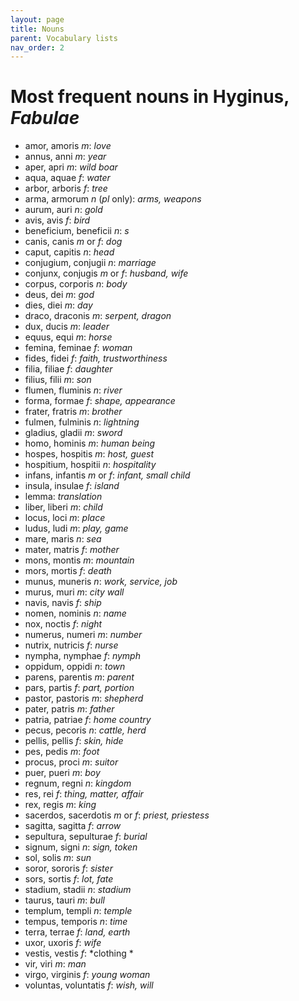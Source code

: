 ```yaml
---
layout: page
title: Nouns
parent: Vocabulary lists
nav_order: 2
---
```


# Most frequent nouns in Hyginus, *Fabulae*

- amor, amoris *m*: *love*
- annus, anni *m*: *year*
- aper, apri *m*: *wild boar*
- aqua, aquae *f*: *water*
- arbor, arboris *f*: *tree*
- arma, armorum *n* (*pl* only): *arms, weapons*
- aurum, auri *n*: *gold*
- avis, avis *f*: *bird*
- beneficium, beneficii *n*: *s*
- canis, canis *m* or *f*: *dog*
- caput, capitis *n*: *head*
- conjugium, conjugii *n*: *marriage*
- conjunx, conjugis *m* or *f*: *husband, wife*
- corpus, corporis *n*: *body*
- deus, dei *m*: *god*
- dies, diei *m*: *day*
- draco, draconis *m*: *serpent, dragon*
- dux, ducis *m*: *leader*
- equus, equi *m*: *horse*
- femina, feminae *f*: *woman*
- fides, fidei *f*: *faith, trustworthiness*
- filia, filiae *f*: *daughter*
- filius, filii *m*: *son*
- flumen, fluminis *n*: *river*
- forma, formae *f*: *shape, appearance*
- frater, fratris *m*: *brother*
- fulmen, fulminis *n*: *lightning*
- gladius, gladii *m*: *sword*
- homo, hominis *m*: *human being*
- hospes, hospitis *m*: *host, guest*
- hospitium, hospitii *n*: *hospitality*
- infans, infantis *m* or *f*: *infant, small child*
- insula, insulae *f*: *island*
- lemma: *translation*
- liber, liberi *m*: *child*
- locus, loci *m*: *place*
- ludus, ludi *m*: *play, game*
- mare, maris *n*: *sea*
- mater, matris *f*: *mother*
- mons, montis *m*: *mountain*
- mors, mortis *f*: *death*
- munus, muneris *n*: *work, service, job*
- murus, muri *m*: *city wall*
- navis, navis *f*: *ship*
- nomen, nominis *n*: *name*
- nox, noctis *f*: *night*
- numerus, numeri *m*: *number*
- nutrix, nutricis *f*: *nurse*
- nympha, nymphae *f*: *nymph*
- oppidum, oppidi *n*: *town*
- parens, parentis *m*: *parent*
- pars, partis *f*: *part, portion*
- pastor, pastoris *m*: *shepherd*
- pater, patris *m*: *father*
- patria, patriae *f*: *home country*
- pecus, pecoris *n*: *cattle, herd*
- pellis, pellis *f*: *skin, hide*
- pes, pedis *m*: *foot*
- procus, proci *m*: *suitor*
- puer, pueri *m*: *boy*
- regnum, regni *n*: *kingdom*
- res, rei *f*: *thing, matter, affair*
- rex, regis *m*: *king*
- sacerdos, sacerdotis *m* or *f*: *priest, priestess*
- sagitta, sagitta *f*: *arrow*
- sepultura, sepulturae *f*: *burial*
- signum, signi *n*: *sign, token*
- sol, solis *m*: *sun*
- soror, sororis *f*: *sister*
- sors, sortis *f*: *lot, fate*
- stadium, stadii *n*: *stadium*
- taurus, tauri *m*: *bull*
- templum, templi *n*: *temple*
- tempus, temporis *n*: *time*
- terra, terrae *f*: *land, earth*
- uxor, uxoris *f*: *wife*
- vestis, vestis *f*: *clothing *
- vir, viri *m*: *man*
- virgo, virginis *f*: *young woman*
- voluntas, voluntatis *f*: *wish, will*
